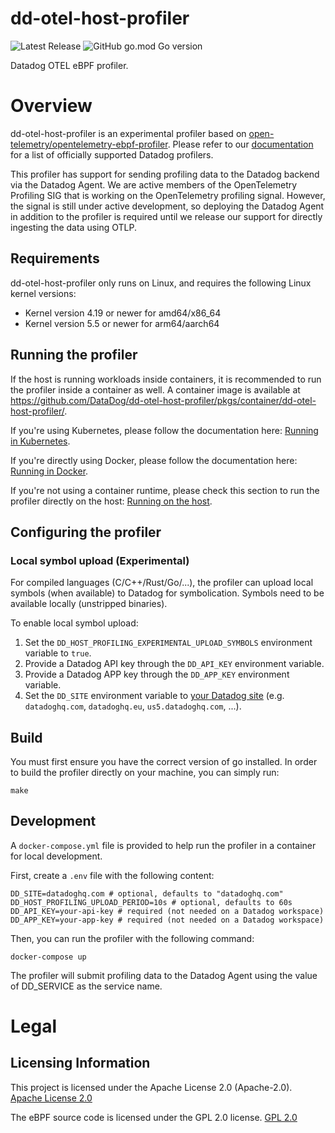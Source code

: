 # dd-otel-host-profiler

![Latest Release](https://img.shields.io/github/v/release/DataDog/dd-otel-host-profiler?display_name=tag&label=Latest%20Release)
![GitHub go.mod Go version](https://img.shields.io/github/go-mod/go-version/datadog/dd-otel-host-profiler)

Datadog OTEL eBPF profiler.

# Overview

dd-otel-host-profiler is an experimental profiler based on [open-telemetry/opentelemetry-ebpf-profiler](https://github.com/open-telemetry/opentelemetry-ebpf-profiler). Please refer to our [documentation](https://docs.datadoghq.com/profiler/) for a list of officially supported Datadog profilers.

This profiler has support for sending profiling data to the Datadog backend via the Datadog Agent. We are active members of the OpenTelemetry Profiling SIG that is working on the OpenTelemetry profiling signal. However, the signal is still under active development, so deploying the Datadog Agent in addition to the profiler is required until we release our support for directly ingesting the data using OTLP.

## Requirements

dd-otel-host-profiler only runs on Linux, and requires the following Linux kernel versions:
* Kernel version 4.19 or newer for amd64/x86_64
* Kernel version 5.5 or newer for arm64/aarch64

## Running the profiler

If the host is running workloads inside containers, it is recommended to run the profiler inside a container as well. A container image is available at https://github.com/DataDog/dd-otel-host-profiler/pkgs/container/dd-otel-host-profiler/.

If you're using Kubernetes, please follow the documentation here: [Running in Kubernetes](doc/running-in-kubernetes.md). 

If you're directly using Docker, please follow the documentation here: [Running in Docker](doc/running-in-docker.md).

If you're not using a container runtime, please check this section to run the profiler directly on the host: [Running on the host](doc/running-on-host.md).

## Configuring the profiler

### Local symbol upload (Experimental)

For compiled languages (C/C++/Rust/Go/...), the profiler can upload local symbols (when available) to Datadog for symbolication. Symbols need to be available locally (unstripped binaries).

To enable local symbol upload:
1. Set the `DD_HOST_PROFILING_EXPERIMENTAL_UPLOAD_SYMBOLS` environment variable to `true`.
2. Provide a Datadog API key through the `DD_API_KEY` environment variable.
3. Provide a Datadog APP key through the `DD_APP_KEY` environment variable.
4. Set the `DD_SITE` environment variable to [your Datadog site](https://docs.datadoghq.com/getting_started/site/#access-the-datadog-site) (e.g. `datadoghq.com`, `datadoghq.eu`, `us5.datadoghq.com`, ...).

## Build 

You must first ensure you have the correct version of go installed.
In order to build the profiler directly on your machine, you can simply run:

```
make
```

## Development

A `docker-compose.yml` file is provided to help run the profiler in a container for local development.

First, create a `.env` file with the following content:

```
DD_SITE=datadoghq.com # optional, defaults to "datadoghq.com"
DD_HOST_PROFILING_UPLOAD_PERIOD=10s # optional, defaults to 60s
DD_API_KEY=your-api-key # required (not needed on a Datadog workspace) 
DD_APP_KEY=your-app-key # required (not needed on a Datadog workspace) 
```

Then, you can run the profiler with the following command:

```
docker-compose up
```

The profiler will submit profiling data to the Datadog Agent using the value of DD_SERVICE as the service name.

# Legal

## Licensing Information

This project is licensed under the Apache License 2.0 (Apache-2.0).
[Apache License 2.0](LICENSE)

The eBPF source code is licensed under the GPL 2.0 license.
[GPL 2.0](support/ebpf/LICENSE)
